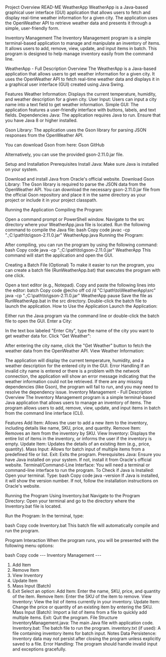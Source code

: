 Project Overview READ-ME
WeatherApp
WeatherApp is a Java-based graphical user interface (GUI) application that allows users to fetch and display real-time weather information for a given city. The application uses the OpenWeather API to retrieve weather data and presents it through a simple, user-friendly form.

Inventory Management
The Inventory Management program is a simple terminal-based application to manage and manipulate an inventory of items. It allows users to add, remove, view, update, and input items in batch. This program is designed to help manage inventory easily from the command line.

WeatherApp - Full Description
Overview
The WeatherApp is a Java-based application that allows users to get weather information for a given city. It uses the OpenWeather API to fetch real-time weather data and displays it in a graphical user interface (GUI) created using Java Swing.

Features
Weather Information: Displays the current temperature, humidity, and weather description for a given city.
User Input: Users can input a city name into a text field to get weather information.
Simple GUI: The application features a user-friendly interface with buttons, labels, and text fields.
Dependencies
Java: The application requires Java to run. Ensure that you have Java 8 or higher installed.

Gson Library: The application uses the Gson library for parsing JSON responses from the OpenWeather API.

You can download Gson from here: Gson GitHub

Alternatively, you can use the provided gson-2.11.0.jar file.

Setup and Installation
Prerequisites
Install Java: Make sure Java is installed on your system.

Download and install Java from Oracle's official website.
Download Gson Library: The Gson library is required to parse the JSON data from the OpenWeather API. You can download the necessary gson-2.11.0.jar file from the official Gson repository and place it in the same directory as your project or include it in your project classpath.

Running the Application
Compiling the Program:

Open a command prompt or PowerShell window.
Navigate to the src directory where your WeatherApp.java file is located.
Run the following command to compile the Java file:
bash
Copy code
javac -cp ".;C:\path\to\gson-2.11.0.jar" WeatherApp.java
Running the Program:

After compiling, you can run the program by using the following command:
bash
Copy code
java -cp ".;C:\path\to\gson-2.11.0.jar" WeatherApp
This command will start the application and open the GUI.

Creating a Batch File (Optional)
To make it easier to run the program, you can create a batch file (RunWeatherApp.bat) that executes the program with one click.

Open a text editor (e.g., Notepad).
Copy and paste the following lines into the editor:
batch
Copy code
@echo off
cd /d "C:\path\to\WeatherApp\src"
java -cp ".;C:\path\to\gson-2.11.0.jar" WeatherApp
pause
Save the file as RunWeatherApp.bat in the src directory.
Double-click the batch file to launch the application.
How to Use the Application
Launch the Application:

Either run the Java program via the command line or double-click the batch file to open the GUI.
Enter a City:

In the text box labeled "Enter City", type the name of the city you want to get weather data for.
Click "Get Weather":

After entering the city name, click the "Get Weather" button to fetch the weather data from the OpenWeather API.
View Weather Information:

The application will display the current temperature, humidity, and a weather description for the entered city in the GUI.
Error Handling
If an invalid city name is entered or there is a problem with the network connection, the application will show an error message indicating that the weather information could not be retrieved.
If there are any missing dependencies (like Gson), the program will fail to run, and you may need to resolve the dependency issue.
Inventory Management - Full Description
Overview
The Inventory Management program is a simple terminal-based Java application that allows users to manage an inventory of items. The program allows users to add, remove, view, update, and input items in batch from the command line interface (CLI).

Features
Add Item: Allows the user to add a new item to the inventory, including details like name, SKU, price, and quantity.
Remove Item: Removes an item from the inventory by SKU.
View Inventory: Displays the entire list of items in the inventory, or informs the user if the inventory is empty.
Update Item: Updates the details of an existing item (e.g., price, quantity).
Mass Input: Allows for batch input of multiple items from a predefined file or list.
Exit: Exits the program.
Prerequisites
Java: Ensure you have Java installed on your system. If not, install it from Oracle's official website.
Terminal/Command-Line Interface: You will need a terminal or command-line interface to run the program.
To Check if Java is Installed:
Open your terminal.
Type:
bash
Copy code
java -version
If Java is installed, it will show the version number. If not, follow the installation instructions on Oracle's website.

Running the Program Using Inventory.bat
Navigate to the Program Directory: Open your terminal and go to the directory where the Inventory.bat file is located.

Run the Program: In the terminal, type:

bash
Copy code
Inventory.bat
This batch file will automatically compile and run the program.

Program Interaction
When the program runs, you will be presented with the following menu options:

bash
Copy code
--- Inventory Management ---
1. Add Item
2. Remove Item
3. View Inventory
4. Update Item
5. Mass Input (Batch)
6. Exit
Select an option:
Add Item: Enter the name, SKU, price, and quantity of the item.
Remove Item: Enter the SKU of the item to remove.
View Inventory: View the list of items currently in your inventory.
Update Item: Change the price or quantity of an existing item by entering the SKU.
Mass Input (Batch): Import a list of items from a file to quickly add multiple items.
Exit: Quit the program.
File Structure
InventoryManagement.java: The main Java file with application code.
Inventory.bat: The batch file to run the program.
inventory.txt (if used): A file containing inventory items for batch input.
Notes
Data Persistence: Inventory data may not persist after closing the program unless explicitly saved to a file.
Error Handling: The program should handle invalid input and exceptions gracefully.
